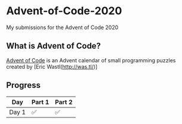 # Advent-of-Code-2020
My submissions for the Advent of Code 2020

## What is Advent of Code?

[Advent of Code](http://adventofcode.com) is an Advent calendar of small programming puzzles created by [Eric Wastl(http://was.tl/)]

## Progress

| Day   | Part 1 | Part 2 |
|-------|--------|--------|
| Day 1 | ✅      | ✅   |
